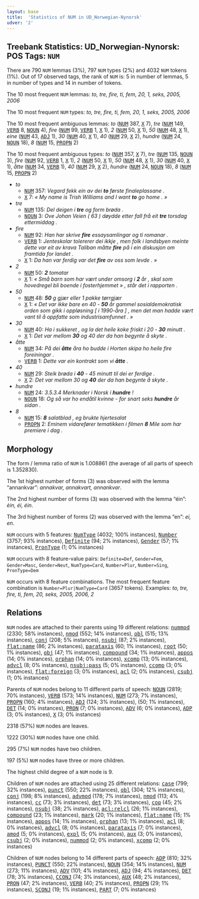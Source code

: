 ```yaml
---
layout: base
title:  'Statistics of NUM in UD_Norwegian-Nynorsk'
udver: '2'
---
```


## Treebank Statistics: UD_Norwegian-Nynorsk: POS Tags: `NUM`

There are 790 `NUM` lemmas (3%), 797 `NUM` types (2%) and 4032 `NUM` tokens (1%).
Out of 17 observed tags, the rank of `NUM` is: 5 in number of lemmas, 5 in number of types and 14 in number of tokens.

The 10 most frequent `NUM` lemmas: <em>to, tre, fire, ti, fem, 20, 1, seks, 2005, 2006</em>

The 10 most frequent `NUM` types:  <em>to, tre, fire, ti, fem, 20, 1, seks, 2005, 2006</em>

The 10 most frequent ambiguous lemmas: <em>to</em> (<tt><a href="no_nynorsk-pos-NUM.html">NUM</a></tt> 387, <tt><a href="no_nynorsk-pos-X.html">X</a></tt> 7), <em>tre</em> (<tt><a href="no_nynorsk-pos-NUM.html">NUM</a></tt> 149, <tt><a href="no_nynorsk-pos-VERB.html">VERB</a></tt> 8, <tt><a href="no_nynorsk-pos-NOUN.html">NOUN</a></tt> 4), <em>fire</em> (<tt><a href="no_nynorsk-pos-NUM.html">NUM</a></tt> 99, <tt><a href="no_nynorsk-pos-VERB.html">VERB</a></tt> 1, <tt><a href="no_nynorsk-pos-X.html">X</a></tt> 1), <em>2</em> (<tt><a href="no_nynorsk-pos-NUM.html">NUM</a></tt> 50, <tt><a href="no_nynorsk-pos-X.html">X</a></tt> 1), <em>50</em> (<tt><a href="no_nynorsk-pos-NUM.html">NUM</a></tt> 48, <tt><a href="no_nynorsk-pos-X.html">X</a></tt> 1), <em>eine</em> (<tt><a href="no_nynorsk-pos-NUM.html">NUM</a></tt> 43, <tt><a href="no_nynorsk-pos-ADJ.html">ADJ</a></tt> 1), <em>30</em> (<tt><a href="no_nynorsk-pos-NUM.html">NUM</a></tt> 40, <tt><a href="no_nynorsk-pos-X.html">X</a></tt> 1), <em>40</em> (<tt><a href="no_nynorsk-pos-NUM.html">NUM</a></tt> 29, <tt><a href="no_nynorsk-pos-X.html">X</a></tt> 2), <em>hundre</em> (<tt><a href="no_nynorsk-pos-NUM.html">NUM</a></tt> 24, <tt><a href="no_nynorsk-pos-NOUN.html">NOUN</a></tt> 18), <em>8</em> (<tt><a href="no_nynorsk-pos-NUM.html">NUM</a></tt> 15, <tt><a href="no_nynorsk-pos-PROPN.html">PROPN</a></tt> 2)

The 10 most frequent ambiguous types:  <em>to</em> (<tt><a href="no_nynorsk-pos-NUM.html">NUM</a></tt> 357, <tt><a href="no_nynorsk-pos-X.html">X</a></tt> 7), <em>tre</em> (<tt><a href="no_nynorsk-pos-NUM.html">NUM</a></tt> 135, <tt><a href="no_nynorsk-pos-NOUN.html">NOUN</a></tt> 3), <em>fire</em> (<tt><a href="no_nynorsk-pos-NUM.html">NUM</a></tt> 92, <tt><a href="no_nynorsk-pos-VERB.html">VERB</a></tt> 1, <tt><a href="no_nynorsk-pos-X.html">X</a></tt> 1), <em>2</em> (<tt><a href="no_nynorsk-pos-NUM.html">NUM</a></tt> 50, <tt><a href="no_nynorsk-pos-X.html">X</a></tt> 1), <em>50</em> (<tt><a href="no_nynorsk-pos-NUM.html">NUM</a></tt> 48, <tt><a href="no_nynorsk-pos-X.html">X</a></tt> 1), <em>30</em> (<tt><a href="no_nynorsk-pos-NUM.html">NUM</a></tt> 40, <tt><a href="no_nynorsk-pos-X.html">X</a></tt> 1), <em>åtte</em> (<tt><a href="no_nynorsk-pos-NUM.html">NUM</a></tt> 34, <tt><a href="no_nynorsk-pos-VERB.html">VERB</a></tt> 1), <em>40</em> (<tt><a href="no_nynorsk-pos-NUM.html">NUM</a></tt> 29, <tt><a href="no_nynorsk-pos-X.html">X</a></tt> 2), <em>hundre</em> (<tt><a href="no_nynorsk-pos-NUM.html">NUM</a></tt> 24, <tt><a href="no_nynorsk-pos-NOUN.html">NOUN</a></tt> 18), <em>8</em> (<tt><a href="no_nynorsk-pos-NUM.html">NUM</a></tt> 15, <tt><a href="no_nynorsk-pos-PROPN.html">PROPN</a></tt> 2)


* <em>to</em>
  * <tt><a href="no_nynorsk-pos-NUM.html">NUM</a></tt> 357: <em>Vegard fekk ein av dei <b>to</b> første finaleplassane .</em>
  * <tt><a href="no_nynorsk-pos-X.html">X</a></tt> 7: <em>« My name is Trish Williams and I want <b>to</b> go home . »</em>
* <em>tre</em>
  * <tt><a href="no_nynorsk-pos-NUM.html">NUM</a></tt> 135: <em>Del deigen i <b>tre</b> og form brøda .</em>
  * <tt><a href="no_nynorsk-pos-NOUN.html">NOUN</a></tt> 3: <em>Ove Johan Veien ( 63 ) døydde etter fall frå eit <b>tre</b> torsdag ettermiddag .</em>
* <em>fire</em>
  * <tt><a href="no_nynorsk-pos-NUM.html">NUM</a></tt> 92: <em>Han har skrive <b>fire</b> essaysamlingar og ti romanar .</em>
  * <tt><a href="no_nynorsk-pos-VERB.html">VERB</a></tt> 1: <em>Jenteskolar tolererer dei ikkje , men folk i landsbyen meinte dette var eit av krava Taliban måtte <b>fire</b> på i ein diskusjon om framtida for landet .</em>
  * <tt><a href="no_nynorsk-pos-X.html">X</a></tt> 1: <em>Da han var ferdig var det <b>fire</b> av oss som levde . »</em>
* <em>2</em>
  * <tt><a href="no_nynorsk-pos-NUM.html">NUM</a></tt> 50: <em><b>2</b> tomatar</em>
  * <tt><a href="no_nynorsk-pos-X.html">X</a></tt> 1: <em>« Små barn som har vært under omsorg i <b>2</b> år , skal som hovedregel bli boende i fosterhjemmet » , står det i rapporten .</em>
* <em>50</em>
  * <tt><a href="no_nynorsk-pos-NUM.html">NUM</a></tt> 48: <em><b>50</b> g gjær eller 1 pakke tørrgjær</em>
  * <tt><a href="no_nynorsk-pos-X.html">X</a></tt> 1: <em>« Det var ikke bare en 40 - <b>50</b> år gammel sosialdemokratisk orden som gikk i oppløsning [ i 1990-åra ] , men det man hadde vært vant til å oppfatte som industrisamfunnet . »</em>
* <em>30</em>
  * <tt><a href="no_nynorsk-pos-NUM.html">NUM</a></tt> 40: <em>Ha i sukkeret , og la det heile koke friskt i 20 - <b>30</b> minutt .</em>
  * <tt><a href="no_nynorsk-pos-X.html">X</a></tt> 1: <em>Det var mellom <b>30</b> og 40 der da han begynte å skyte .</em>
* <em>åtte</em>
  * <tt><a href="no_nynorsk-pos-NUM.html">NUM</a></tt> 34: <em>På dei <b>åtte</b> åra ho budde i Horten skipa ho heile fire foreiningar .</em>
  * <tt><a href="no_nynorsk-pos-VERB.html">VERB</a></tt> 1: <em>Dette var ein kontrakt som vi <b>åtte</b> .</em>
* <em>40</em>
  * <tt><a href="no_nynorsk-pos-NUM.html">NUM</a></tt> 29: <em>Steik brøda i <b>40</b> - 45 minutt til dei er ferdige .</em>
  * <tt><a href="no_nynorsk-pos-X.html">X</a></tt> 2: <em>Det var mellom 30 og <b>40</b> der da han begynte å skyte .</em>
* <em>hundre</em>
  * <tt><a href="no_nynorsk-pos-NUM.html">NUM</a></tt> 24: <em>3.5.3.4 Merknader i Norsk i <b>hundre</b> !</em>
  * <tt><a href="no_nynorsk-pos-NOUN.html">NOUN</a></tt> 18: <em>Og så var ho endåtil kvinne - for snart seks <b>hundre</b> år sidan .</em>
* <em>8</em>
  * <tt><a href="no_nynorsk-pos-NUM.html">NUM</a></tt> 15: <em><b>8</b> salatblad , eg brukte hjertesalat</em>
  * <tt><a href="no_nynorsk-pos-PROPN.html">PROPN</a></tt> 2: <em>Eminem vidarefører tematikken i filmen <b>8</b> Mile som har premiere i dag .</em>

## Morphology

The form / lemma ratio of `NUM` is 1.008861 (the average of all parts of speech is 1.352830).

The 1st highest number of forms (3) was observed with the lemma “annankvar”: <em>annakvar, annakvart, annankvar</em>.

The 2nd highest number of forms (3) was observed with the lemma “éin”: <em>èin, éi, éin</em>.

The 3rd highest number of forms (2) was observed with the lemma “en”: <em>ei, en</em>.

`NUM` occurs with 5 features: <tt><a href="no_nynorsk-feat-NumType.html">NumType</a></tt> (4032; 100% instances), <tt><a href="no_nynorsk-feat-Number.html">Number</a></tt> (3757; 93% instances), <tt><a href="no_nynorsk-feat-Definite.html">Definite</a></tt> (94; 2% instances), <tt><a href="no_nynorsk-feat-Gender.html">Gender</a></tt> (57; 1% instances), <tt><a href="no_nynorsk-feat-PronType.html">PronType</a></tt> (1; 0% instances)

`NUM` occurs with 8 feature-value pairs: `Definite=Def`, `Gender=Fem`, `Gender=Masc`, `Gender=Neut`, `NumType=Card`, `Number=Plur`, `Number=Sing`, `PronType=Dem`

`NUM` occurs with 8 feature combinations.
The most frequent feature combination is `Number=Plur|NumType=Card` (3657 tokens).
Examples: <em>to, tre, fire, ti, fem, 20, seks, 2005, 2006, 2</em>


## Relations

`NUM` nodes are attached to their parents using 19 different relations: <tt><a href="no_nynorsk-dep-nummod.html">nummod</a></tt> (2330; 58% instances), <tt><a href="no_nynorsk-dep-nmod.html">nmod</a></tt> (552; 14% instances), <tt><a href="no_nynorsk-dep-obl.html">obl</a></tt> (515; 13% instances), <tt><a href="no_nynorsk-dep-conj.html">conj</a></tt> (208; 5% instances), <tt><a href="no_nynorsk-dep-nsubj.html">nsubj</a></tt> (87; 2% instances), <tt><a href="no_nynorsk-dep-flat-name.html">flat:name</a></tt> (86; 2% instances), <tt><a href="no_nynorsk-dep-parataxis.html">parataxis</a></tt> (60; 1% instances), <tt><a href="no_nynorsk-dep-root.html">root</a></tt> (50; 1% instances), <tt><a href="no_nynorsk-dep-obj.html">obj</a></tt> (47; 1% instances), <tt><a href="no_nynorsk-dep-compound.html">compound</a></tt> (34; 1% instances), <tt><a href="no_nynorsk-dep-appos.html">appos</a></tt> (14; 0% instances), <tt><a href="no_nynorsk-dep-orphan.html">orphan</a></tt> (14; 0% instances), <tt><a href="no_nynorsk-dep-xcomp.html">xcomp</a></tt> (13; 0% instances), <tt><a href="no_nynorsk-dep-advcl.html">advcl</a></tt> (8; 0% instances), <tt><a href="no_nynorsk-dep-nsubj-pass.html">nsubj:pass</a></tt> (5; 0% instances), <tt><a href="no_nynorsk-dep-ccomp.html">ccomp</a></tt> (3; 0% instances), <tt><a href="no_nynorsk-dep-flat-foreign.html">flat:foreign</a></tt> (3; 0% instances), <tt><a href="no_nynorsk-dep-acl.html">acl</a></tt> (2; 0% instances), <tt><a href="no_nynorsk-dep-csubj.html">csubj</a></tt> (1; 0% instances)

Parents of `NUM` nodes belong to 11 different parts of speech: <tt><a href="no_nynorsk-pos-NOUN.html">NOUN</a></tt> (2819; 70% instances), <tt><a href="no_nynorsk-pos-VERB.html">VERB</a></tt> (573; 14% instances), <tt><a href="no_nynorsk-pos-NUM.html">NUM</a></tt> (273; 7% instances), <tt><a href="no_nynorsk-pos-PROPN.html">PROPN</a></tt> (160; 4% instances), <tt><a href="no_nynorsk-pos-ADJ.html">ADJ</a></tt> (124; 3% instances),  (50; 1% instances), <tt><a href="no_nynorsk-pos-DET.html">DET</a></tt> (14; 0% instances), <tt><a href="no_nynorsk-pos-PRON.html">PRON</a></tt> (7; 0% instances), <tt><a href="no_nynorsk-pos-ADV.html">ADV</a></tt> (6; 0% instances), <tt><a href="no_nynorsk-pos-ADP.html">ADP</a></tt> (3; 0% instances), <tt><a href="no_nynorsk-pos-X.html">X</a></tt> (3; 0% instances)

2318 (57%) `NUM` nodes are leaves.

1222 (30%) `NUM` nodes have one child.

295 (7%) `NUM` nodes have two children.

197 (5%) `NUM` nodes have three or more children.

The highest child degree of a `NUM` node is 9.

Children of `NUM` nodes are attached using 25 different relations: <tt><a href="no_nynorsk-dep-case.html">case</a></tt> (799; 32% instances), <tt><a href="no_nynorsk-dep-punct.html">punct</a></tt> (550; 22% instances), <tt><a href="no_nynorsk-dep-obl.html">obl</a></tt> (304; 12% instances), <tt><a href="no_nynorsk-dep-conj.html">conj</a></tt> (198; 8% instances), <tt><a href="no_nynorsk-dep-advmod.html">advmod</a></tt> (178; 7% instances), <tt><a href="no_nynorsk-dep-nmod.html">nmod</a></tt> (113; 4% instances), <tt><a href="no_nynorsk-dep-cc.html">cc</a></tt> (73; 3% instances), <tt><a href="no_nynorsk-dep-det.html">det</a></tt> (73; 3% instances), <tt><a href="no_nynorsk-dep-cop.html">cop</a></tt> (45; 2% instances), <tt><a href="no_nynorsk-dep-nsubj.html">nsubj</a></tt> (38; 2% instances), <tt><a href="no_nynorsk-dep-acl-relcl.html">acl:relcl</a></tt> (26; 1% instances), <tt><a href="no_nynorsk-dep-compound.html">compound</a></tt> (23; 1% instances), <tt><a href="no_nynorsk-dep-mark.html">mark</a></tt> (20; 1% instances), <tt><a href="no_nynorsk-dep-flat-name.html">flat:name</a></tt> (15; 1% instances), <tt><a href="no_nynorsk-dep-appos.html">appos</a></tt> (14; 1% instances), <tt><a href="no_nynorsk-dep-orphan.html">orphan</a></tt> (13; 1% instances), <tt><a href="no_nynorsk-dep-acl.html">acl</a></tt> (8; 0% instances), <tt><a href="no_nynorsk-dep-advcl.html">advcl</a></tt> (8; 0% instances), <tt><a href="no_nynorsk-dep-parataxis.html">parataxis</a></tt> (7; 0% instances), <tt><a href="no_nynorsk-dep-amod.html">amod</a></tt> (5; 0% instances), <tt><a href="no_nynorsk-dep-expl.html">expl</a></tt> (5; 0% instances), <tt><a href="no_nynorsk-dep-aux.html">aux</a></tt> (3; 0% instances), <tt><a href="no_nynorsk-dep-csubj.html">csubj</a></tt> (2; 0% instances), <tt><a href="no_nynorsk-dep-nummod.html">nummod</a></tt> (2; 0% instances), <tt><a href="no_nynorsk-dep-xcomp.html">xcomp</a></tt> (2; 0% instances)

Children of `NUM` nodes belong to 14 different parts of speech: <tt><a href="no_nynorsk-pos-ADP.html">ADP</a></tt> (810; 32% instances), <tt><a href="no_nynorsk-pos-PUNCT.html">PUNCT</a></tt> (550; 22% instances), <tt><a href="no_nynorsk-pos-NOUN.html">NOUN</a></tt> (354; 14% instances), <tt><a href="no_nynorsk-pos-NUM.html">NUM</a></tt> (273; 11% instances), <tt><a href="no_nynorsk-pos-ADV.html">ADV</a></tt> (101; 4% instances), <tt><a href="no_nynorsk-pos-ADJ.html">ADJ</a></tt> (94; 4% instances), <tt><a href="no_nynorsk-pos-DET.html">DET</a></tt> (78; 3% instances), <tt><a href="no_nynorsk-pos-CCONJ.html">CCONJ</a></tt> (74; 3% instances), <tt><a href="no_nynorsk-pos-AUX.html">AUX</a></tt> (48; 2% instances), <tt><a href="no_nynorsk-pos-PRON.html">PRON</a></tt> (47; 2% instances), <tt><a href="no_nynorsk-pos-VERB.html">VERB</a></tt> (40; 2% instances), <tt><a href="no_nynorsk-pos-PROPN.html">PROPN</a></tt> (29; 1% instances), <tt><a href="no_nynorsk-pos-SCONJ.html">SCONJ</a></tt> (19; 1% instances), <tt><a href="no_nynorsk-pos-PART.html">PART</a></tt> (7; 0% instances)

